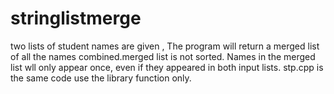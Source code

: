 # stringlistmerge

 two lists of student names are given , The program will return a merged list of all the names combined.merged list is not sorted.
Names in the merged list wll only appear once, even if they appeared in both input lists. stp.cpp is the same code use the library function only.
